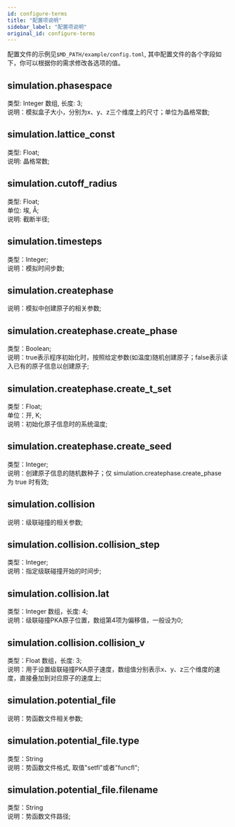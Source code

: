 ```yaml
---
id: configure-terms
title: "配置项说明"
sidebar_label: "配置项说明"
original_id: configure-terms
---
```


配置文件的示例见`$MD_PATH/example/config.toml`, 其中配置文件的各个字段如下，你可以根据你的需求修改各选项的值。

## simulation.phasespace
类型: Integer 数组, 长度: 3;  
说明：模拟盒子大小，分别为x、y、z三个维度上的尺寸；单位为晶格常数;

## simulation.lattice_const
类型: Float;  
说明: 晶格常数;

## simulation.cutoff_radius
类型: Float;  
单位: 埃, Å;  
说明: 截断半径;

## simulation.timesteps
类型：Integer;   
说明：模拟时间步数;  

## simulation.createphase
说明：模拟中创建原子的相关参数;  

## simulation.createphase.create_phase
类型：Boolean;  
说明：true表示程序初始化时，按照给定参数(如温度)随机创建原子；false表示读入已有的原子信息以创建原子;  

## simulation.createphase.create_t_set
类型：Float;  
单位：开, K;  
说明：初始化原子信息时的系统温度;  
 <!--仅 simulation.createphase.create_phase 为 true 时有效 -->

## simulation.createphase.create_seed
类型：Integer;  
说明：创建原子信息的随机数种子；仅 simulation.createphase.create_phase 为 true 时有效;  

## simulation.collision
说明：级联碰撞的相关参数;  

## simulation.collision.collision_step
类型：Integer;  
说明：指定级联碰撞开始的时间步;  

## simulation.collision.lat
类型：Integer 数组，长度: 4;  
说明：级联碰撞PKA原子位置，数组第4项为偏移值，一般设为0;  

## simulation.collision.collision_v
类型：Float 数组，长度: 3;    
说明：用于设置级联碰撞PKA原子速度，数组值分别表示x、y、z三个维度的速度，直接叠加到对应原子的速度上;  

## simulation.potential_file
说明：势函数文件相关参数;  

## simulation.potential_file.type
类型：String  
说明：势函数文件格式, 取值"setfl"或者"funcfl";  

## simulation.potential_file.filename
类型：String  
说明：势函数文件路径;  
